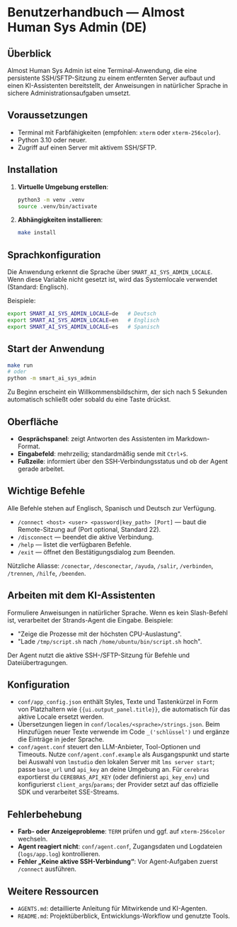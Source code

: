 # Benutzerhandbuch — Almost Human Sys Admin (DE)

## Überblick
Almost Human Sys Admin ist eine Terminal-Anwendung, die eine persistente SSH/SFTP-Sitzung zu einem entfernten Server aufbaut und einen KI-Assistenten bereitstellt, der Anweisungen in natürlicher Sprache in sichere Administrationsaufgaben umsetzt.

## Voraussetzungen
- Terminal mit Farbfähigkeiten (empfohlen: `xterm` oder `xterm-256color`).
- Python 3.10 oder neuer.
- Zugriff auf einen Server mit aktivem SSH/SFTP.

## Installation
1. **Virtuelle Umgebung erstellen**:
   ```bash
   python3 -m venv .venv
   source .venv/bin/activate
   ```
2. **Abhängigkeiten installieren**:
   ```bash
   make install
   ```

## Sprachkonfiguration
Die Anwendung erkennt die Sprache über `SMART_AI_SYS_ADMIN_LOCALE`. Wenn diese Variable nicht gesetzt ist, wird das Systemlocale verwendet (Standard: Englisch).

Beispiele:
```bash
export SMART_AI_SYS_ADMIN_LOCALE=de   # Deutsch
export SMART_AI_SYS_ADMIN_LOCALE=en   # Englisch
export SMART_AI_SYS_ADMIN_LOCALE=es   # Spanisch
```

## Start der Anwendung
```bash
make run
# oder
python -m smart_ai_sys_admin
```

Zu Beginn erscheint ein Willkommensbildschirm, der sich nach 5 Sekunden automatisch schließt oder sobald du eine Taste drückst.

## Oberfläche
- **Gesprächspanel**: zeigt Antworten des Assistenten im Markdown-Format.
- **Eingabefeld**: mehrzeilig; standardmäßig sende mit `Ctrl+S`.
- **Fußzeile**: informiert über den SSH-Verbindungsstatus und ob der Agent gerade arbeitet.

## Wichtige Befehle
Alle Befehle stehen auf Englisch, Spanisch und Deutsch zur Verfügung.

- `/connect <host> <user> <password|key_path> [Port]` — baut die Remote-Sitzung auf (Port optional, Standard 22).
- `/disconnect` — beendet die aktive Verbindung.
- `/help` — listet die verfügbaren Befehle.
- `/exit` — öffnet den Bestätigungsdialog zum Beenden.

Nützliche Aliasse: `/conectar`, `/desconectar`, `/ayuda`, `/salir`, `/verbinden`, `/trennen`, `/hilfe`, `/beenden`.

## Arbeiten mit dem KI-Assistenten
Formuliere Anweisungen in natürlicher Sprache. Wenn es kein Slash-Befehl ist, verarbeitet der Strands-Agent die Eingabe. Beispiele:
- "Zeige die Prozesse mit der höchsten CPU-Auslastung".
- "Lade `/tmp/script.sh` nach `/home/ubuntu/bin/script.sh` hoch".

Der Agent nutzt die aktive SSH-/SFTP-Sitzung für Befehle und Dateiübertragungen.

## Konfiguration
- `conf/app_config.json` enthält Styles, Texte und Tastenkürzel in Form von Platzhaltern wie `{{ui.output_panel.title}}`, die automatisch für das aktive Locale ersetzt werden.
- Übersetzungen liegen in `conf/locales/<sprache>/strings.json`. Beim Hinzufügen neuer Texte verwende im Code `_('schlüssel')` und ergänze die Einträge in jeder Sprache.
- `conf/agent.conf` steuert den LLM-Anbieter, Tool-Optionen und Timeouts. Nutze `conf/agent.conf.example` als Ausgangspunkt und starte bei Auswahl von `lmstudio` den lokalen Server mit `lms server start`; passe `base_url` und `api_key` an deine Umgebung an. Für `cerebras` exportierst du `CEREBRAS_API_KEY` (oder definierst `api_key_env`) und konfigurierst `client_args`/`params`; der Provider setzt auf das offizielle SDK und verarbeitet SSE-Streams.

## Fehlerbehebung
- **Farb- oder Anzeigeprobleme**: `TERM` prüfen und ggf. auf `xterm-256color` wechseln.
- **Agent reagiert nicht**: `conf/agent.conf`, Zugangsdaten und Logdateien (`logs/app.log`) kontrollieren.
- **Fehler „Keine aktive SSH-Verbindung“**: Vor Agent-Aufgaben zuerst `/connect` ausführen.

## Weitere Ressourcen
- `AGENTS.md`: detaillierte Anleitung für Mitwirkende und KI-Agenten.
- `README.md`: Projektüberblick, Entwicklungs-Workflow und genutzte Tools.
